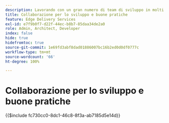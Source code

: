 ```yaml
---
description: Lavorando con un gran numero di team di sviluppo in molti progetti e organizzazioni, abbiamo pensato fosse utile raccogliere alcune delle nostre informazioni approfondite. Alcune di queste sono legate ad AEM, ma la maggior parte sono legate allo sviluppo front-end per scopi generali o sono solo linee guida generiche su come collaborare in un team di sviluppatori.
title: Collaborazione per lo sviluppo e buone pratiche
feature: Edge Delivery Services
exl-id: e7f9b0f7-d22f-44ec-b8b7-85daa34de2a0
role: Admin, Architect, Developer
index: false
hide: true
hidefromtoc: true
source-git-commit: 1e69fd3abf8dad01886007bc16b2ed0d0df0777c
workflow-type: tm+mt
source-wordcount: '66'
ht-degree: 100%

---
```


# Collaborazione per lo sviluppo e buone pratiche

{{$include fc730cc0-8dc1-46c8-8f3a-ab7185d5e14d}}
